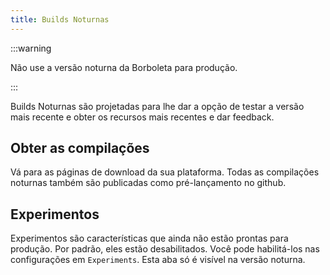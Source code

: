 ```yaml
---
title: Builds Noturnas
---
```


:::warning

Não use a versão noturna da Borboleta para produção.

:::

Builds Noturnas são projetadas para lhe dar a opção de testar a versão mais recente e obter os recursos mais recentes e dar feedback.

## Obter as compilações

Vá para as páginas de download da sua plataforma.
Todas as compilações noturnas também são publicadas como pré-lançamento no github.

## Experimentos

Experimentos são características que ainda não estão prontas para produção.
Por padrão, eles estão desabilitados. Você pode habilitá-los nas configurações em `Experiments`.
Esta aba só é visível na versão noturna.
